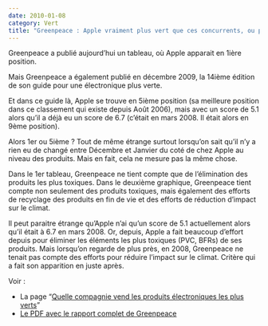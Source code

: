 ```yaml
---
date: 2010-01-08
category: Vert
title: "Greenpeace : Apple vraiment plus vert que ces concurrents, ou pas ?"
---
```

Greenpeace a publié aujourd’hui un tableau, où Apple apparait en 1ière position.

Mais Greenpeace a également publié en décembre 2009, la 14ième édition de son guide pour une électronique plus verte.

Et dans ce guide là, Apple se trouve en 5ième position (sa meilleure position dans ce classement qui existe depuis Août 2006), mais avec un score de 5.1 alors qu’il a déjà eu un score de 6.7 (c’était en mars 2008. Il était alors en 9ème position).

Alors 1er ou 5ième ?
Tout de même étrange surtout lorsqu’on sait qu’il n’y a rien eu de changé entre Décembre et Janvier du coté de chez Apple au niveau des produits.
Mais en fait, cela ne mesure pas la même chose.

Dans le 1er tableau, Greenpeace ne tient compte que de l’élimination des produits les plus toxiques.
Dans le deuxième graphique, Greenpeace tient compte non seulement des produits toxiques, mais également des efforts de recyclage des produits en fin de vie et des efforts de réduction d’impact sur le climat.

Il peut paraitre étrange qu’Apple n’ai qu’un score de 5.1 actuellement alors qu’il était à 6.7 en mars 2008. Or, depuis, Apple a fait beaucoup d’effort depuis pour éliminer les éléments les plus toxiques (PVC, BFRs) de ses produits.
Mais lorsqu’on regarde de plus près, en 2008, Greenpeace ne tenait pas compte des efforts pour réduire l’impact sur le climat. Critère qui a fait son apparition en juste après.

Voir : 
* La page “[Quelle compagnie vend les produits électroniques les plus verts][Page]”
* [Le PDF avec le rapport complet de Greenpeace][Rapport]

[Page]: https://web.archive.org/web/20210617213005/http://www.greenpeace.org/international/campaigns/toxics/electronics/how-the-companies-line-up/which-companies-really-sell-gr
[Rapport]: https://web.archive.org/web/20210617213005/http://www.greenpeace.org/raw/content/international/press/reports/guide-to-greener-electronics-14-edition.pdf

